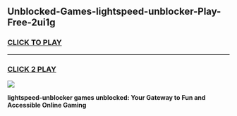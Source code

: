 
## Unblocked-Games-lightspeed-unblocker-Play-Free-2ui1g
<h3>
<a href="https://premium76.site?title=lightspeed-unblocker&ref=23A">CLICK TO PLAY</a></h3>
<hr>

<h3>
<a href="https://premium76.site?title=lightspeed-unblocker&ref=23A">CLICK 2 PLAY</a>
  
</h3>

<a href="https://premium76.site?title=lightspeed-unblocker&ref=23A"><img src="https://clearcache.store/games.png"></a>


**lightspeed-unblocker games unblocked: Your Gateway to Fun and Accessible Online Gaming**
